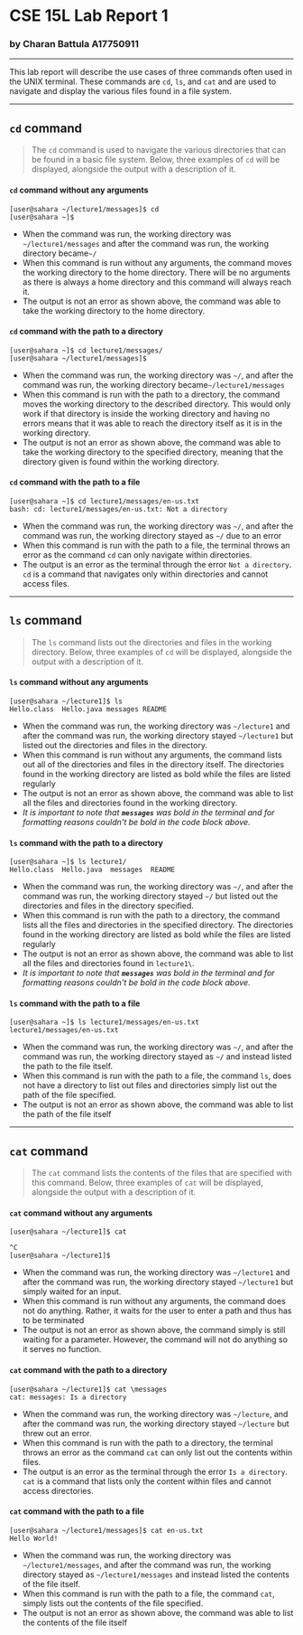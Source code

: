 # CSE 15L Lab Report 1
### by Charan Battula A17750911

---

This lab report will describe the use cases of three commands often used in the UNIX terminal.  These commands are `cd`, `ls`, and `cat` and are used to navigate and display the various files found in a file system. 

---
## `cd` command
> The `cd` command is used to navigate the various directories that can be found in a basic file system.  Below, three examples of `cd` will be displayed, alongside the output with a description of it.

#### `cd` command without any arguments
```
[user@sahara ~/lecture1/messages]$ cd
[user@sahara ~]$ 
```
- When the command was run, the working directory was `~/lecture1/messages` and after the command was run, the working directory became`~/`
- When this command is run without any arguments, the command moves the working directory to the home directory.  There will be no arguments as there is always a home directory and this command will always reach it.
- The output is not an error as shown above, the command was able to take the working directory to the home directory.

#### `cd` command with the path to a directory
```
[user@sahara ~]$ cd lecture1/messages/
[user@sahara ~/lecture1/messages]$ 
```
- When the command was run, the working directory was `~/`, and after the command was run, the working directory became`~/lecture1/messages`
- When this command is run with the path to a directory, the command moves the working directory to the described directory.  This would only work if that directory is inside the working directory and having no errors means that it was able to reach the directory itself as it is in the working directory.
- The output is not an error as shown above, the command was able to take the working directory to the specified directory, meaning that the directory given is found within the working directory.

#### `cd` command with the path to a file
```
[user@sahara ~]$ cd lecture1/messages/en-us.txt 
bash: cd: lecture1/messages/en-us.txt: Not a directory
```
- When the command was run, the working directory was `~/`, and after the command was run, the working directory stayed as `~/` due to an error
- When this command is run with the path to a file, the terminal throws an error as the command `cd` can only navigate within directories.
- The output is an error as the terminal through the error `Not a directory`. `cd` is a command that navigates only within directories and cannot access files.

---

## `ls` command
> The `ls` command lists out the directories and files in the working directory.  Below, three examples of `cd` will be displayed, alongside the output with a description of it.

#### `ls` command without any arguments
```
[user@sahara ~/lecture1]$ ls
Hello.class  Hello.java messages README
```
- When the command was run, the working directory was `~/lecture1` and after the command was run, the working directory stayed `~/lecture1` but listed out the directories and files in the directory.
- When this command is run without any arguments, the command lists out all of the directories and files in the directory itself.  The directories found in the working directory are listed as bold while the files are listed regularly 
- The output is not an error as shown above, the command was able to list all the files and directories found in the working directory.
- *It is important to note that **`messages`** was bold in the terminal and for formatting reasons couldn't be bold in the code block above.*

#### `ls` command with the path to a directory
```
[user@sahara ~]$ ls lecture1/
Hello.class  Hello.java  messages  README
```
- When the command was run, the working directory was `~/`, and after the command was run, the working directory stayed `~/` but listed out the directories and files in the directory specified.
- When this command is run with the path to a directory, the command lists all the files and directories in the specified directory.  The directories found in the working directory are listed as bold while the files are listed regularly
- The output is not an error as shown above, the command was able to list all the files and directories found in `lecture1\`.
- *It is important to note that **`messages`** was bold in the terminal and for formatting reasons couldn't be bold in the code block above.*

#### `ls` command with the path to a file
```
[user@sahara ~]$ ls lecture1/messages/en-us.txt 
lecture1/messages/en-us.txt
```
- When the command was run, the working directory was `~/`, and after the command was run, the working directory stayed as `~/` and instead listed the path to the file itself.
- When this command is run with the path to a file, the command `ls`, does not have a directory to list out files and directories simply list out the path of the file specified.
- The output is not an error as shown above, the command was able to list the path of the file itself

---

## `cat` command
> The `cat` command lists the contents of the files that are specified with this command.  Below, three examples of `cat` will be displayed, alongside the output with a description of it.

#### `cat` command without any arguments
```
[user@sahara ~/lecture1]$ cat

^C
[user@sahara ~/lecture1]$ 
```
- When the command was run, the working directory was `~/lecture1` and after the command was run, the working directory stayed `~/lecture1` but simply waited for an input.
- When this command is run without any arguments, the command does not do anything.  Rather, it waits for the user to enter a path and thus has to be terminated
- The output is not an error as shown above, the command simply is still waiting for a parameter.  However, the command will not do anything so it serves no function.

#### `cat` command with the path to a directory
```
[user@sahara ~/lecture1]$ cat \messages
cat: messages: Is a directory
```
- When the command was run, the working directory was `~/lecture`, and after the command was run, the working directory stayed `~/lecture` but threw out an error.
- When this command is run with the path to a directory, the terminal throws an error as the command `cat` can only list out the contents within files.
- The output is an error as the terminal through the error `Is a directory`. `cat` is a command that lists only the content within files and cannot access directories.


#### `cat` command with the path to a file
```
[user@sahara ~/lecture1/messages]$ cat en-us.txt 
Hello World!
```
- When the command was run, the working directory was `~/lecture1/messages`, and after the command was run, the working directory stayed as `~/lecture1/messages` and instead listed the contents of the file itself.
- When this command is run with the path to a file, the command `cat`, simply lists out the contents of the file specified.
- The output is not an error as shown above, the command was able to list the contents of the file itself
